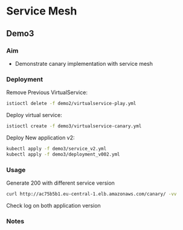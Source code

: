 # Service Mesh

## Demo3

### Aim

- Demonstrate canary implementation with service mesh

### Deployment

Remove Previous VirtualService:

```sh
istioctl delete -f demo2/virtualservice-play.yml
```

Deploy virtual service:

```sh
istioctl create -f demo3/virtualservice-canary.yml
```

Deploy New application v2:

```sh
kubectl apply -f demo3/service_v2.yml
kubectl apply -f demo3/deployment_v002.yml
```

### Usage

Generate 200 with different service version

```sh
curl http://ac75b5b1.eu-central-1.elb.amazonaws.com/canary/ -vv
```

Check log on both application version

### Notes
